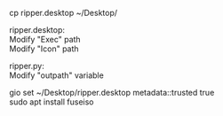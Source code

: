 
cp ripper.desktop ~/Desktop/  

ripper.desktop:  
Modify "Exec" path  
Modify "Icon" path  



ripper.py:  
Modify "outpath" variable




gio set ~/Desktop/ripper.desktop metadata::trusted true  
sudo apt install fuseiso  
